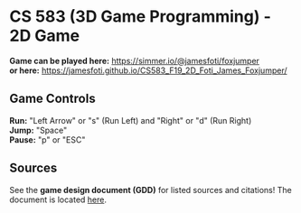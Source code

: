 # CS 583 (3D Game Programming) - 2D Game

**Game can be played here:** https://simmer.io/@jamesfoti/foxjumper <br/>
**or here:** https://jamesfoti.github.io/CS583_F19_2D_Foti_James_Foxjumper/


## Game Controls
**Run:** "Left Arrow" or "s" (Run Left) and "Right" or "d" (Run Right) <br/>
**Jump:** "Space" <br/>
**Pause:** "p" or "ESC" <br/>

## Sources
See the **game design document (GDD)** for listed sources and citations! The document is located [here](https://github.com/jamesfoti/CS583_F19_2D_Foti_James_Foxjumper/blob/master/Assets/Documentation/Foxjumper_GDD.pdf).
